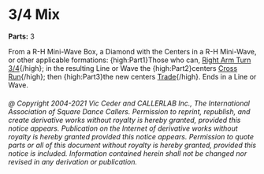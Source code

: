 
# 3/4 Mix

**Parts:** 3  

From a R-H Mini-Wave Box, a Diamond with the Centers in a R-H Mini-Wave,
or other applicable formations:
{high:Part1}Those who can, [Right Arm Turn 3/4](../b1/allemande.md){/high};
in the resulting Line or Wave the {high:Part2}centers [Cross Run](../b2/run.md){/high};
then {high:Part3}the new centers [Trade](../b2/trade.md){/high}.
Ends in a Line or Wave.

###### @ Copyright 2004-2021 Vic Ceder and CALLERLAB Inc., The International Association of Square Dance Callers. Permission to reprint, republish, and create derivative works without royalty is hereby granted, provided this notice appears. Publication on the Internet of derivative works without royalty is hereby granted provided this notice appears. Permission to quote parts or all of this document without royalty is hereby granted, provided this notice is included. Information contained herein shall not be changed nor revised in any derivation or publication.

